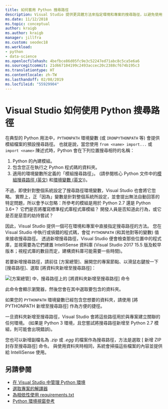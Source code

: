 ```yaml
---
title: 如何套用 Python 搜尋路徑
description: Visual Studio 提供更具體方法來指定環境和專案的搜尋路徑，以避免使用全系統變數。
ms.date: 11/12/2018
ms.topic: conceptual
author: kraigb
ms.author: kraigb
manager: jillfra
ms.custom: seodec18
ms.workload:
- python
- data-science
ms.openlocfilehash: 4befbce86d05fc9e3c52247ed71abc8c5ca5e6a6
ms.sourcegitcommit: 21d667104199c2493accec20c2388cf674b195c3
ms.translationtype: HT
ms.contentlocale: zh-TW
ms.lasthandoff: 02/08/2019
ms.locfileid: "55929904"
---
```

# <a name="how-visual-studio-uses-python-search-paths"></a>Visual Studio 如何使用 Python 搜尋路徑

在典型的 Python 用法中，`PYTHONPATH` 環境變數 (或 `IRONPYTHONPATH` 等) 會提供模組檔案的預設搜尋路徑。 也就是說，當您使用 `from <name> import...` 或 `import <name>` 陳述式時，Python 會在下列位置搜尋相符的名稱：

1. Python 的內建模組。
1. 包含您正在執行之 Python 程式碼的資料夾。
1. 適用的環境變數所定義的「模組搜尋路徑」。 (請參閱核心 Python 文件中的[模組搜尋路徑 (英文)](https://docs.python.org/2/tutorial/modules.html#the-module-search-path) 和[環境變數 (英文)](https://docs.python.org/2/using/cmdline.html#envvar-PYTHONPATH))。

不過，即使針對整個系統設定了搜尋路徑環境變數，Visual Studio 也會將它忽略。 實際上，正「因為」變數是針對整個系統所設定，並會提出無法自動回答的特定問題，所以會予以忽略：所參考的模組是用於 Python 2.7 還是 Python 3.6+？ 它們是否將覆寫標準程式庫程式庫模組？ 開發人員是否知道此行為，或它是否是惡意的劫持嘗試？

因此，Visual Studio 提供一個可在環境和專案中直接指定搜尋路徑的方法。 您在 Visual Studio 中執行或偵錯的程式碼，會從 `PYTHONPATH` (和其他對等的變數) 值來接收搜尋路徑。 透過新增搜尋路徑，Visual Studio 便會檢查那些位置中的程式庫，並視需要為它們建置 IntelliSense 資料庫 (Visual Studio 2017 15.5 版及較早版本；視程式庫的數目而定，建構資料庫可能需要一些時間)。

若要新增搜尋路徑，請前往 [方案總管]、展開您的專案節點、以滑鼠右鍵按一下 [搜尋路徑]、選取 [將資料夾新增至搜尋路徑]：

![[方案總管] 中，搜尋路徑上的 [將資料夾新增至搜尋路徑] 命令](media/search-paths-command.png)

此命令會顯示瀏覽器，然後您會在其中選取要包含的資料夾。

如果您的 `PYTHONPATH` 環境變數已經包含您想要的資料夾，請使用 [將 PYTHONPATH 新增至搜尋路徑] 作為方便的捷徑。

一旦資料夾新增至搜尋路徑，Visual Studio 會將這些路徑用於與專案建立關聯的任何環境。 (如果是 Python 3 環境，且您嘗試將搜尋路徑新增至 Python 2.7 模組，則可能會出現錯誤)。

您也可以新增副檔名為 *.zip* 或 *.egg* 的檔案作為搜尋路徑，方法是選取 [ 新增 ZIP 封存至搜尋路徑] 命令。 與使用資料夾時相同，系統會掃描這些檔案的內容並提供給 IntelliSense 使用。

## <a name="see-also"></a>另請參閱

- [在 Visual Studio 中管理 Python 環境](managing-python-environments-in-visual-studio.md)
- [選取專案的解譯器](selecting-a-python-environment-for-a-project.md)
- [為相依性使用 requirements.txt](managing-required-packages-with-requirements-txt.md)
- [Python 環境視窗參考](python-environments-window-tab-reference.md)
